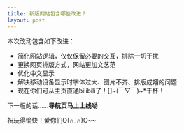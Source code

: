 ```yaml
---
title: 新版网站包含哪些改进？
layout: post
---
```

本次改动包含如下改进：

- 简化网站逻辑，仅仅保留必要的交互，排除一切干扰
- 更换网页排版方式，网站更加文艺范
- 优化中文显示
- 解决移动设备显示时字体过大、图片不齐、排版成翔的问题
- 现在你们可从主页直通bilibili了！[]~(￣▽￣)~\*干杯！

下一版的话……**导航页马上上线呦**

祝玩得愉快！爱你们O(∩\_∩)O~~
